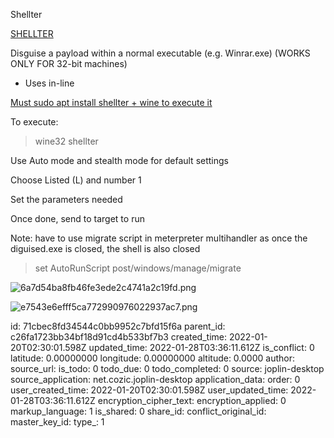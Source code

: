 Shellter

<ins>SHELLTER</ins>

Disguise a payload within a normal executable (e.g. Winrar.exe) (WORKS ONLY FOR 32-bit machines)

- Uses in-line

<ins>Must sudo apt install shellter + wine to execute it</ins>

To execute:

> wine32 shellter

Use Auto mode and stealth mode for default settings

Choose Listed (L) and number 1

Set the parameters needed

Once done, send to target to run

Note: have to use migrate script in meterpreter multihandler as once the diguised.exe is closed, the shell is also closed

> set AutoRunScript post/windows/manage/migrate

![6a7d54ba8fb46fe3ede2c4741a2c19fd.png](:/d9de6bfd396248aebfdf82c488188223)

![e7543e6efff5ca772990976022937ac7.png](:/c92fa1b15c2c45ad98dad039495dc0a0)

id: 71cbec8fd34544c0bb9952c7bfd15f6a
parent_id: c26fa1723bb34bf18d91cd4b533bf7b3
created_time: 2022-01-20T02:30:01.598Z
updated_time: 2022-01-28T03:36:11.612Z
is_conflict: 0
latitude: 0.00000000
longitude: 0.00000000
altitude: 0.0000
author: 
source_url: 
is_todo: 0
todo_due: 0
todo_completed: 0
source: joplin-desktop
source_application: net.cozic.joplin-desktop
application_data: 
order: 0
user_created_time: 2022-01-20T02:30:01.598Z
user_updated_time: 2022-01-28T03:36:11.612Z
encryption_cipher_text: 
encryption_applied: 0
markup_language: 1
is_shared: 0
share_id: 
conflict_original_id: 
master_key_id: 
type_: 1